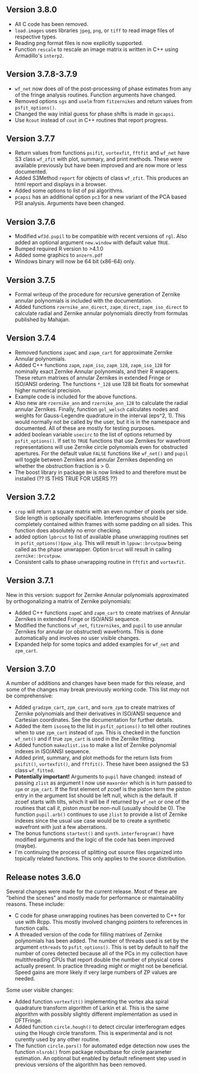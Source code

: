 ## Version 3.8.0
* All C code has been removed.
* `load.images` uses libraries `jpeg`, `png`, or `tiff` to read image files of respective types.
* Reading png format files is now explicitly supported.
* Function `rescale` to rescale an image matrix is written in C++ using Armadillo's `interp2`.

## Version 3.7.8-3.7.9
* `wf_net` now does *all* of the post-processing of phase estimates from any of the fringe analysis routines. Function arguments have changed.
* Removed options `sgs` and `uselm` from `fitzernikes` and return values from `psfit_options()`.
* Changed the way initial guess for phase shifts is made in `gpcapsi`.
* Use `Rcout` instead of `cout` in C++ routines that report progress. 

## Version 3.7.7
* Return values from functions `psifit`, `vortexfit`, `fftfit` and `wf_net` have S3 class `wf_zfit` with plot, summary, and print methods. 
  These were available previously but have been improved and are now more or less documented.
* Added S3Method `report` for objects of class `wf_zfit`. This produces an html report and displays in a browser.
* Added some options to list of psi algorithms.
* `pcapsi` has an additional option `pc3` for a new variant of the PCA based PSI analysis. Arguments have been changed.

## Version 3.7.6
* Modified `wf3d.pupil` to be compatible with recent versions of `rgl`.
  Also added an optional argument `new.window` with default value `TRUE`.
* Bumped required R version to >4.1.0
* Added some graphics to `anzern.pdf`
* Windows binary will now be 64 bit (x86-64) only.

## Version 3.7.5

* Formal writeup of the procedure for recursive generation of Zernike annular polynomials
  is included with the documentation.
* Added functions `rzernike_ann_direct`, `zapm_direct`, `zapm_iso_direct` to calculate radial and Zernike annular polynomials
  directly from formulas published by Mahajan.

## Version 3.7.4

* Removed functions `zapmC` and `zapm_cart` for approximate Zernike Annular polynomials.
* Added C++ functions `zapm`, `zapm_iso`, `zapm_128`, `zapm_iso_128` for nominally exact Zernike Annular polynomials, and their R wrappers.
  These return matrixes of annular Zernikes in extended Fringe or ISO/ANSI ordering. The functions `*_128` use 128 bit floats
  for somewhat higher numerical precision.
* Example code is included for the above functions.
* Also new are `rzernike_ann` and `rzernike_ann_128` to calculate the radial annular Zernikes. Finally, function `gol_welsch` calculates
  nodes and weights for Gauss-Legendre quadrature in the interval (eps^2, 1). This would normally not be called by the user, but it
  is in the namespace and documented. All of these are mostly for testing purposes.
* added boolean variable `usecirc` to the list of options returned by `psfit_options()`. If set to `TRUE` functions that use Zernikes for
  wavefront representations will use Zernike circle polynomials even for obstructed apertures. For the default value `FALSE` functions like
  `wf_net()` and `pupil` will toggle between Zernikes and annular Zernikes depending on whether the obstruction fraction is > 0.
* The boost library in package `BH` is now linked to and therefore must be installed (?? IS THIS TRUE FOR USERS ??)

## Version 3.7.2

* `crop` will return a square matrix with an even number of pixels per side. Side length is optionally specifiable. Interferograms should be completely contained within frames with some padding on all sides.  This function does absolutely no error checking.
* added option `lpbrcut` to list of available phase unwrapping routines set in `psfit_options()$puw_alg`. This will result in `lppuw::brcutpuw` being called as the phase unwrapper. Option `brcut` will result in calling `zernike::brcutpuw`.
* Consistent calls to phase unwrapping routine in `fftfit` and `vortexfit`.


## Version 3.7.1

New in this version: support for Zernike Annular polynomials approximated by orthogonalizing a matrix of Zernike polynomials:

* Added C++ functions `zapmC` and `zapm_cart` to create matrixes of Annular Zernikes in extended Fringe or ISO/ANSI sequence.
* Modified the functions `wf_net`, `fitzernikes`, and `pupil` to use annular Zernikes for annular (or obstructed) wavefronts. This is done automatically and involves no user visible changes.
* Expanded help for some topics and added examples for `wf_net` and `zpm_cart`.

## Version 3.7.0

A number of additions and changes have been made for this release, and some of the changes may break previously working code. This list _may_ not be comprehensive:

* Added `gradzpm_cart`, `zpm_cart`, and `norm_zpm` to create matrixes of Zernike polynomials and their derivatives in ISO/ANSI sequence and Cartesian coordinates. 
  See the documentation for further details.
* Added the item `isoseq` to the list in `psfit_options()` to tell other routines when to use `zpm_cart` instead of `zpm`. This is checked in the function `wf_net()` and if true `zpm_cart` is used in the Zernike fitting.
* Added function `makezlist.iso` to make a list of Zernike polynomial indexes in ISO/ANSI sequence.
* Added print, summary, and plot methods for the return lists from `psifit()`, `vortexfit()`, and `fftfit()`. These have been assigned the S3 class `wf_fitted`.
* **Potentially important!** Arguments to `pupil` have changed: instead of passing `zlist` as argument I now use `maxorder` which is in turn passed to `zpm` or `zpm_cart`. If the first element of zcoef is the piston term the piston entry in the argument list should be left null, which is the default. If zcoef starts with tilts, which it will be if returned by `wf_net` or one of the routines that call _it_, piston _must_ be non-null (usually should be 0). The function `pupil.arb()` continues to use `zlist` to provide a list of Zernike indexes since the usual use case would be to create a synthetic wavefront with just a few aberrations.
* The bonus functions `startest()` and `synth.interferogram()` have modified arguments and the logic of the code has been improved (maybe).
* I'm continuing the process of splitting out source files organized into topically related functions. This only applies to the source distribution.

## Release notes 3.6.0

Several changes were made for the current release. Most of these are "behind the scenes" and mostly made for performance or maintainability reasons. These include:

* C code for phase unwrapping routines has been converted to C++ for use with Rcpp. This mostly involved changing pointers to references in function calls.
* A threaded version of the code for filling matrixes of Zernike polynomials has been added. The number of threads used is set by the argument `nthreads` to `psfit_options()`. This is set by default to half the number of cores detected because all of the PCs in my collection have multithreading CPUs that report double the number of physical cores actually present. In practice threading might or might not be beneficial. Speed gains are more likely if very large numbers of ZP values are needed.

Some user visible changes:

* Added function `vortexfit()` implementing the vortex aka spiral quadrature transform algorithm of Larkin et al. This is the same algorithm with possibly slightly different implementation as used in DFTFringe.
* Added function `circle.hough()` to detect circular interferogram edges using the Hough circle transform. This is experimental and is not curently used by any other routine.
* The function `circle.pars()` for automated edge detection now uses the function `nlsrob()` from package robustbase for circle parameter estimation. An optional but enabled by default refinement step used in previous versions of the algorithm has been removed.

